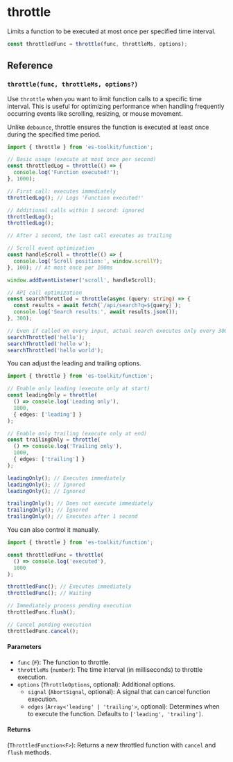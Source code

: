 # throttle

Limits a function to be executed at most once per specified time interval.

```typescript
const throttledFunc = throttle(func, throttleMs, options);
```

## Reference

### `throttle(func, throttleMs, options?)`

Use `throttle` when you want to limit function calls to a specific time interval. This is useful for optimizing performance when handling frequently occurring events like scrolling, resizing, or mouse movement.

Unlike `debounce`, throttle ensures the function is executed at least once during the specified time period.

```typescript
import { throttle } from 'es-toolkit/function';

// Basic usage (execute at most once per second)
const throttledLog = throttle(() => {
  console.log('Function executed!');
}, 1000);

// First call: executes immediately
throttledLog(); // Logs 'Function executed!'

// Additional calls within 1 second: ignored
throttledLog();
throttledLog();

// After 1 second, the last call executes as trailing

// Scroll event optimization
const handleScroll = throttle(() => {
  console.log('Scroll position:', window.scrollY);
}, 100); // At most once per 100ms

window.addEventListener('scroll', handleScroll);

// API call optimization
const searchThrottled = throttle(async (query: string) => {
  const results = await fetch(`/api/search?q=${query}`);
  console.log('Search results:', await results.json());
}, 300);

// Even if called on every input, actual search executes only every 300ms
searchThrottled('hello');
searchThrottled('hello w');
searchThrottled('hello world');
```

You can adjust the leading and trailing options.

```typescript
import { throttle } from 'es-toolkit/function';

// Enable only leading (execute only at start)
const leadingOnly = throttle(
  () => console.log('Leading only'),
  1000,
  { edges: ['leading'] }
);

// Enable only trailing (execute only at end)
const trailingOnly = throttle(
  () => console.log('Trailing only'),
  1000,
  { edges: ['trailing'] }
);

leadingOnly(); // Executes immediately
leadingOnly(); // Ignored
leadingOnly(); // Ignored

trailingOnly(); // Does not execute immediately
trailingOnly(); // Ignored
trailingOnly(); // Executes after 1 second
```

You can also control it manually.

```typescript
import { throttle } from 'es-toolkit/function';

const throttledFunc = throttle(
  () => console.log('executed'),
  1000
);

throttledFunc(); // Executes immediately
throttledFunc(); // Waiting

// Immediately process pending execution
throttledFunc.flush();

// Cancel pending execution
throttledFunc.cancel();
```

#### Parameters

- `func` (`F`): The function to throttle.
- `throttleMs` (`number`): The time interval (in milliseconds) to throttle execution.
- `options` (`ThrottleOptions`, optional): Additional options.
  - `signal` (`AbortSignal`, optional): A signal that can cancel function execution.
  - `edges` (`Array<'leading' | 'trailing'>`, optional): Determines when to execute the function. Defaults to `['leading', 'trailing']`.

#### Returns

(`ThrottledFunction<F>`): Returns a new throttled function with `cancel` and `flush` methods.
